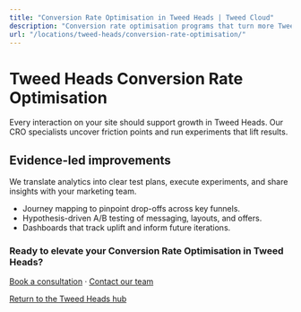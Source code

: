 ```yaml
---
title: "Conversion Rate Optimisation in Tweed Heads | Tweed Cloud"
description: "Conversion rate optimisation programs that turn more Tweed Heads visitors into customers."
url: "/locations/tweed-heads/conversion-rate-optimisation/"
---
```


# Tweed Heads Conversion Rate Optimisation

Every interaction on your site should support growth in Tweed Heads. Our CRO specialists uncover friction points and run experiments that lift results.

## Evidence-led improvements

We translate analytics into clear test plans, execute experiments, and share insights with your marketing team.

- Journey mapping to pinpoint drop-offs across key funnels.
- Hypothesis-driven A/B testing of messaging, layouts, and offers.
- Dashboards that track uplift and inform future iterations.

### Ready to elevate your Conversion Rate Optimisation in Tweed Heads?

[Book a consultation](/consultation/) · [Contact our team](/contact/)

[Return to the Tweed Heads hub](/locations/tweed-heads/)
